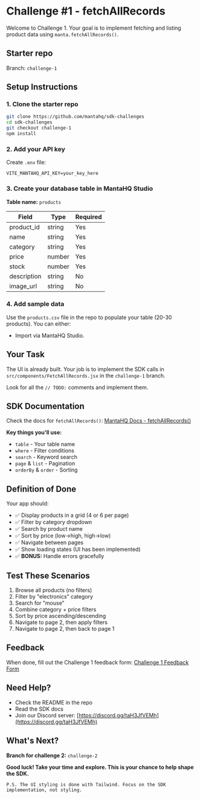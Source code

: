 # Challenge #1 - fetchAllRecords

Welcome to Challenge 1. Your goal is to implement fetching and listing product data using `manta.fetchAllRecords()`.

## Starter repo

Branch: `challenge-1`

## Setup Instructions

### 1. Clone the starter repo

```bash
git clone https://github.com/mantahq/sdk-challenges
cd sdk-challenges
git checkout challenge-1
npm install
```

### 2. Add your API key

Create `.env` file:

```
VITE_MANTAHQ_API_KEY=your_key_here
```

### 3. Create your database table in MantaHQ Studio

**Table name:** `products`

| Field       | Type   | Required |
| ----------- | ------ | -------- |
| product_id  | string | Yes      |
| name        | string | Yes      |
| category    | string | Yes      |
| price       | number | Yes      |
| stock       | number | Yes      |
| description | string | No       |
| image_url   | string | No       |

### 4. Add sample data

Use the `products.csv` file in the repo to populate your table (20-30 products). You can either:

- Import via MantaHQ Studio.

## Your Task

The UI is already built. Your job is to implement the SDK calls in `src/components/FetchAllRecords.jsx` in the `challenge-1` branch.

Look for all the `// TODO:` comments and implement them.

## SDK Documentation

Check the docs for `fetchAllRecords()`:
[MantaHQ Docs - fetchAllRecords()](https://mantahq-core-sdk.super.site/fetching-data/fetchallrecords)

**Key things you'll use:**

- `table` - Your table name
- `where` - Filter conditions
- `search` - Keyword search
- `page` & `list` - Pagination
- `orderBy` & `order` - Sorting

## Definition of Done

Your app should:

- ✅ Display products in a grid (4 or 6 per page)
- ✅ Filter by category dropdown
- ✅ Search by product name
- ✅ Sort by price (low→high, high→low)
- ✅ Navigate between pages
- ✅ Show loading states (UI has been implemented)
- ✅ **BONUS:** Handle errors gracefully

## Test These Scenarios

1. Browse all products (no filters)
2. Filter by "electronics" category
3. Search for "mouse"
4. Combine category + price filters
5. Sort by price ascending/descending
6. Navigate to page 2, then apply filters
7. Navigate to page 2, then back to page 1

## Feedback

When done, fill out the Challenge 1 feedback form: [Challenge 1 Feedback Form](https://docs.google.com/forms/d/e/1FAIpQLSc_5paJinXTq8zLtv10lVWuEFcWdjuyF8ywrIjQKa0S3F6bEQ/viewform?usp=send_form)

## Need Help?

- Check the README in the repo
- Read the SDK docs
- Join our Discord server: [https://discord.gg/taH3JfVEMh](https://discord.gg/taH3JfVEMh)

## What's Next?

**Branch for challenge 2:** `challenge-2`

**Good luck! Take your time and explore. This is your chance to help shape the SDK.**

```
P.S. The UI styling is done with Tailwind. Focus on the SDK implementation, not styling.
```
